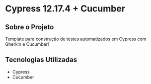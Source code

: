 # Cypress 12.17.4 + Cucumber

## Sobre o Projeto

Template para construção de testes automatizados em Cypress com Gherkin e Cucumber!

## Tecnologias Utilizadas

- Cypress
- Cucumber
